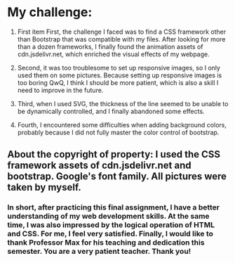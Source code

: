 # My challenge:
1. First item First, the challenge I faced was to find a CSS framework other than Bootstrap that was compatible with my files. After looking for more than a dozen frameworks, I finally found the animation assets of cdn.jsdelivr.net, which enriched the visual effects of my webpage.

2. Second, it was too troublesome to set up responsive images, so I only used them on some pictures. Because setting up responsive images is too boring QwQ, I think I should be more patient, which is also a skill I need to improve in the future.

3. Third, when I used SVG, the thickness of the line seemed to be unable to be dynamically controlled, and I finally abandoned some effects.

4. Fourth, I encountered some difficulties when adding background colors, probably because I did not fully master the color control of bootstrap.

## About the copyright of property: I used the CSS framework assets of cdn.jsdelivr.net and bootstrap. Google's font family. All pictures were taken by myself.

### In short, after practicing this final assignment, I have a better understanding of my web development skills. At the same time, I was also impressed by the logical operation of HTML and CSS. For me, I feel very satisfied. Finally, I would like to thank Professor Max for his teaching and dedication this semester. You are a very patient teacher. Thank you!
